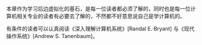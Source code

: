 本章作为学习后边虚拟化的基石，是每一位读者都必须了解的，同时也是每一位计算机相关专业的读者有必要去了解的，不然都不好意思说自己是学计算机的。

有条件的读者可以认真阅读《深入理解计算机系统》[Randal E.·Bryant] 与《现代操作系统》[Andrew S. Tanenbaum]。
